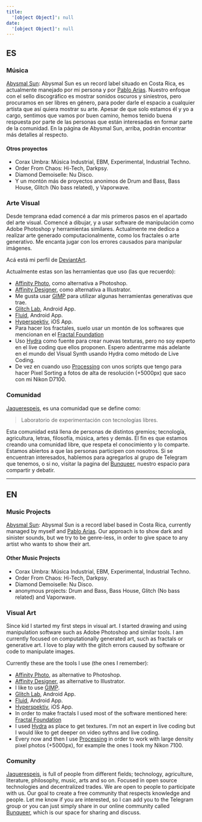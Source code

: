 ```yaml
---
title:
  '[object Object]': null
date:
  '[object Object]': null
---
```



## ES

### Música

[Abysmal Sun](https://abysmalsun.com): Abysmal Sun es un record label situado en Costa Rica, es actualmente manejado por mi persona y por [Pablo Arias](https://www.instagram.com/pabloarias._/). Nuestro enfoque con el sello discográfico es mostrar sonidos oscuros y siniestros, pero procuramos en ser libres en género, para poder darle el espacio a cualquier artista que así quiera mostrar su arte. Apesar de que solo estamos él y yo a cargo, sentimos que vamos por buen camino, hemos tenido buena respuesta por parte de las personas que están interesadas en formar parte de la comunidad. En la página de Abysmal Sun, arriba, podrán encontrar más detalles al respecto.

#### Otros proyectos

- Corax Umbra: Música Industrial, EBM, Experimental, Industrial Techno.
- Order From Chaos: Hi-Tech, Darkpsy.
- Diamond Demoiselle: Nu Disco.
- Y un montón más de proyectos anonimos de Drum and Bass, Bass House, Glitch (No bass related), y Vaporwave.

### Arte Visual

Desde temprana edad comencé a dar mis primeros pasos en el apartado del arte visual. Comencé a dibujar, y a usar software de manipulación como Adobe Photoshop y herramientas similares. Actualmente me dedico a realizar arte generado computacionalmente, como los fractales o arte generativo. Me encanta jugar con los errores causados para manipular imágenes.

Acá está mi perfil de [DeviantArt](https://www.deviantart.com/piktonus97m).

Actualmente estas son las herramientas que uso (las que recuerdo):

- [Affinity Photo](https://affinity.serif.com/), como alternativa a Photoshop.
- [Affinity Designer](https://affinity.serif.com/), como alternativa a Illustrator.
- Me gusta usar [GIMP](http://www.gimp.org) para utilizar algunas herramientas generativas que trae.
- [Glitch Lab](https://play.google.com/store/apps/details?id=com.ilixa.glitch&hl=es_CR&gl=US), Android App.
- [Fluid](https://play.google.com/store/apps/details?id=games.paveldogreat.fluidsimfree&hl=es_CR&gl=US), Android App.
- [Hyperspektiv](https://www.hyperspektiv.com/), iOS App.
- Para hacer los fractales, suelo usar un montón de los softwares que mencionan en el [Fractal Foundation](http://fractalfoundation.org/resources/fractal-software/)
- Uso [Hydra](https://github.com/ojack/hydra) como fuente para crear nuevas texturas, pero no soy experto en el live coding que ellos proponen. Espero adentrarme más adelante en el mundo del Visual Synth usando Hydra como método de Live Coding.
- De vez en cuando uso [Processing](https://processing.org/) con unos scripts que tengo para hacer Pixel Sorting a fotos de alta de resolución (+5000px) que saco con mi Nikon D7100.

### Comunidad

[Jaquerespeis](https://bunqueer.jaquerespeis.org/), es una comunidad que se define como:

> Laboratorio de experimentación con tecnologías libres.

Esta comunidad está llena de personas de distintos gremios; tecnología, agricultura, letras, filosofía, música, artes y demás. El fin es que estamos creando una comunidad libre, que respeta el conocimiento y lo comparte. Estamos abiertos a que las personas participen con nosotros. Si se encuentran interesados, hablemos para agregarlos al grupo de Telegram que tenemos, o si no, visitar la pagina del [Bunqueer](https://bunqueer.jaquerespeis.org/), nuestro espacio para compartir y debatir.

---

## EN

### Music Projects

[Abysmal Sun](https://abysmalsun.com): Abysmal Sun is a record label based in Costa Rica, currently managed by myself and [Pablo Arias](https://www.instagram.com/pabloarias._/). Our approach is to show dark and sinister sounds, but we try to be genre-less, in order to give space to any artist who wants to show their art.
 
#### Other Music Projects

- Corax Umbra: Música Industrial, EBM, Experimental, Industrial Techno.
- Order From Chaos: Hi-Tech, Darkpsy.
- Diamond Demoiselle: Nu Disco.
- anonymous projects:  Drum and Bass, Bass House, Glitch (No bass related) and Vaporwave.

### Visual Art

Since kid I started my first steps in visual art. I started drawing and using manipulation software such as Adobe Photoshop and similar tools. I am currently focused on computationally generated art, such as fractals or generative art. I love to play with the glitch errors caused by software or code to manipulate images.

Currently these are the tools I use (the ones I remember):

- [Affinity Photo](https://affinity.serif.com/), as alternative to Photoshop.
- [Affinity Designer](https://affinity.serif.com/), as alternative to Illustrator.
- I like to use [GIMP](http://www.gimp.org).
- [Glitch Lab](https://play.google.com/store/apps/details?id=com.ilixa.glitch&hl=es_CR&gl=US), Android App.
- [Fluid](https://play.google.com/store/apps/details?id=games.paveldogreat.fluidsimfree&hl=es_CR&gl=US), Android App.
- [Hyperspektiv](https://www.hyperspektiv.com/), iOS App.
- In order to make fractals I used most of the software mentioned here: [Fractal Foundation](http://fractalfoundation.org/resources/fractal-software/)
- I used [Hydra](https://github.com/ojack/hydra) as place to get textures. I'm not an expert in live coding but I would like to get deeper on video sythns and live coding.
- Every now and then I use [Processing](https://processing.org/) in order to work with large density pixel photos (+5000px), for example the ones I took my Nikon 7100.

### Comunity

[Jaquerespeis](https://bunqueer.jaquerespeis.org/),  is full of people from different fields; technology, agriculture, literature, philosophy, music, arts and so on. Focused in open source technologies and decentralized trades. We are open to people to participate with us. Our goal to create a free community that respects knowledge and people. Let me know if you are interested, so I can add you to the Telegram group or you can just simply share in our online community called [Bunqueer](https://bunqueer.jaquerespeis.org/), which is our space for sharing and discuss.